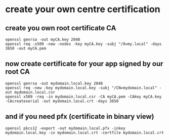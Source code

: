 # create your own centre certification
## create you own root certificate CA
```
openssl genrsa -out myCA.key 2048
openssl req -x509 -new -nodes -key myCA.key -subj "/O=my.local" -days 3650 -out myCA.pem
```
## now create certificate for your app signed by our root CA
```
openssl genrsa -out mydomain.local.key 2048
openssl req -new -key mydomain.local.key -subj "/CN=mydomain.local" -out mydomain.local.csr
openssl x509 -req -in mydomain.local.csr -CA myCA.pem -CAkey myCA.key -CAcreateserial -out mydomain.local.crt -days 3650
```
## and if you need pfx (certificate in binary view)
```
openssl pkcs12 -export -out mydomain.local.pfx -inkey mydomain.local.key -in mydomain.local.crt -certfile mydomain.local.crt
```
